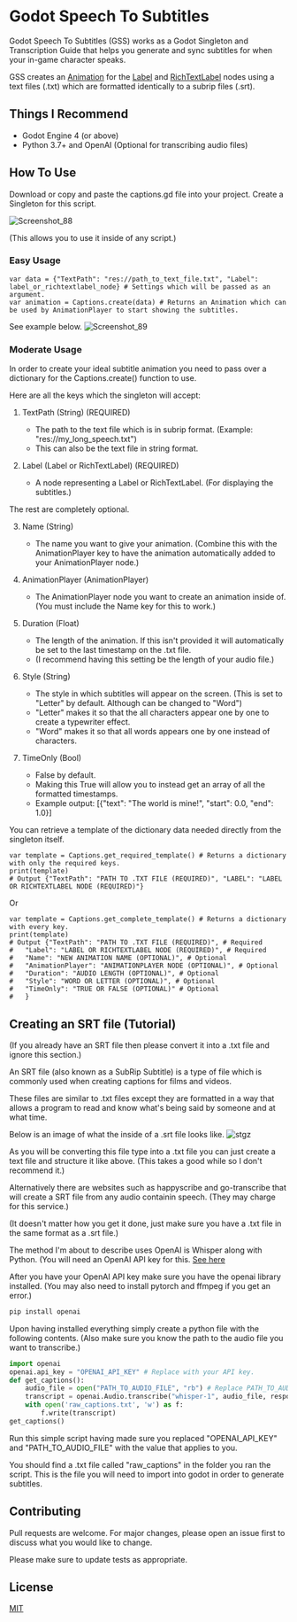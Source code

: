 # Godot Speech To Subtitles

Godot Speech To Subtitles (GSS) works as a Godot Singleton and Transcription Guide that helps you generate and sync subtitles for when your in-game character speaks.

GSS creates an [Animation](https://docs.godotengine.org/en/stable/classes/class_animation.html) for the [Label](https://docs.godotengine.org/en/stable/classes/class_label.html) and [RichTextLabel](https://docs.godotengine.org/en/stable/classes/class_richtextlabel.html) nodes using a text files (.txt) which are formatted identically to a subrip files (.srt).

## Things I Recommend

- Godot Engine 4 (or above)
- Python 3.7+ and OpenAI (Optional for transcribing audio files)

## How To Use

Download or copy and paste the captions.gd file into your project.
Create a Singleton for this script.

![Screenshot_88](https://github.com/1Othello/godot-speech-to-subtitles/assets/132980114/750c3696-43f4-4830-a6c0-b4c63d6d5b9d)

(This allows you to use it inside of any script.)


### Easy Usage

```
var data = {"TextPath": "res://path_to_text_file.txt", "Label": label_or_richtextlabel_node} # Settings which will be passed as an argument.
var animation = Captions.create(data) # Returns an Animation which can be used by AnimationPlayer to start showing the subtitles.
```
See example below.
![Screenshot_89](https://github.com/1Othello/godot-speech-to-subtitles/assets/132980114/ef7b88f5-6220-4425-b976-7c8e03c963ba)

### Moderate Usage

In order to create your ideal subtitle animation you need to pass over a dictionary for the Captions.create() function to use.

Here are all the keys which the singleton will accept:

1. TextPath (String) (REQUIRED)
   - The path to the text file which is in subrip format. (Example: "res://my_long_speech.txt")
   - This can also be the text file in string format.
 
2. Label (Label or RichTextLabel) (REQUIRED)
   - A node representing a Label or RichTextLabel. (For displaying the subtitles.)

The rest are completely optional.

3. Name (String)
   - The name you want to give your animation. (Combine this with the AnimationPlayer key to have the animation automatically added to your AnimationPlayer node.)

4. AnimationPlayer (AnimationPlayer)
   - The AnimationPlayer node you want to create an animation inside of. (You must include the Name key for this to work.)

5. Duration (Float)
   - The length of the animation. If this isn't provided it will automatically be set to the last timestamp on the .txt file.
   - (I recommend having this setting be the length of your audio file.)

6. Style (String)
   - The style in which subtitles will appear on the screen. (This is set to "Letter" by default. Although can be changed to "Word")
   - "Letter" makes it so that the all characters appear one by one to create a typewriter effect.
   - "Word" makes it so that all words appears one by one instead of characters.

7. TimeOnly (Bool)
   - False by default.
   - Making this True will allow you to instead get an array of all the formatted timestamps.
   - Example output: [{"text": "The world is mine!", "start": 0.0, "end": 1.0}]


You can retrieve a template of the dictionary data needed directly from the singleton itself.

```
var template = Captions.get_required_template() # Returns a dictionary with only the required keys.
print(template)
# Output {"TextPath": "PATH TO .TXT FILE (REQUIRED)", "LABEL": "LABEL OR RICHTEXTLABEL NODE (REQUIRED)"}
```

Or

```
var template = Captions.get_complete_template() # Returns a dictionary with every key.
print(template)
# Output {"TextPath": "PATH TO .TXT FILE (REQUIRED)", # Required
#	"Label": "LABEL OR RICHTEXTLABEL NODE (REQUIRED)", # Required
#	"Name": "NEW ANIMATION NAME (OPTIONAL)", # Optional
#	"AnimationPlayer": "ANIMATIONPLAYER NODE (OPTIONAL)", # Optional
#	"Duration": "AUDIO LENGTH (OPTIONAL)", # Optional
#	"Style": "WORD OR LETTER (OPTIONAL)", # Optional
#	"TimeOnly": "TRUE OR FALSE (OPTIONAL)" # Optional
#	}
```

## Creating an SRT file (Tutorial)

(If you already have an SRT file then please convert it into a .txt file and ignore this section.)

An SRT file (also known as a SubRip Subtitle) is a type of file which is commonly used when creating captions for films and videos.

These files are similar to .txt files except they are formatted in a way that allows a program to read and know what's being said by someone and at what time.

Below is an image of what the inside of a .srt file looks like.
![stgz](https://github.com/1Othello/godot-speech-to-subtitles/assets/132980114/f541d6b6-a7c1-4d8f-aa97-2a4282177cde)

As you will be converting this file type into a .txt file you can just create a text file and structure it like above. (This takes a good while so I don't recommend it.)

Alternatively there are websites such as happyscribe and go-transcribe that will create a SRT file from any audio containin speech. (They may charge for this service.)

(It doesn't matter how you get it done, just make sure you have a .txt file in the same format as a .srt file.)

The method I'm about to describe uses OpenAI is Whisper along with Python. (You will need an OpenAI API key for this. [See here](https://www.howtogeek.com/885918/how-to-get-an-openai-api-key/#:~:text=How%20to%20Get%20an%20OpenAI%20API%20Key%201,Secret%20Key%22%20to%20generate%20a%20new%20API%20key.)

After you have your OpenAI API key make sure you have the openai library installed. (You may also need to install pytorch and ffmpeg if you get an error.)
```bash
pip install openai
```

Upon having installed everything simply create a python file with the following contents. (Also make sure you know the path to the audio file you want to transcribe.)

```python
import openai
openai.api_key = "OPENAI_API_KEY" # Replace with your API key.
def get_captions():
    audio_file = open("PATH_TO_AUDIO_FILE", "rb") # Replace PATH_TO_AUDIO_FILE with your audio file containing your character's speech.
    transcript = openai.Audio.transcribe("whisper-1", audio_file, response_format="srt", language="en")
    with open('raw_captions.txt', 'w') as f:
        f.write(transcript)
get_captions()
```

Run this simple script having made sure you replaced "OPENAI_API_KEY" and "PATH_TO_AUDIO_FILE" with the value that applies to you.

You should find a .txt file called "raw_captions" in the folder you ran the script. This is the file you will need to import into godot in order to generate subtitles.

## Contributing

Pull requests are welcome. For major changes, please open an issue first
to discuss what you would like to change.

Please make sure to update tests as appropriate.

## License

[MIT](https://choosealicense.com/licenses/mit/)
